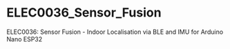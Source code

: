 # ELEC0036_Sensor_Fusion
ELEC0036: Sensor Fusion - Indoor Localisation via BLE and IMU for Arduino Nano ESP32
